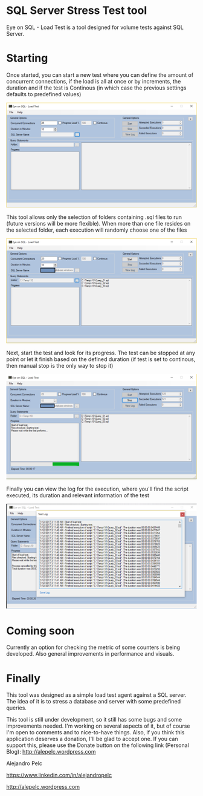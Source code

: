 # SQL Server Stress Test tool

Eye on SQL - Load Test is a tool designed for volume tests against SQL Server.

# Starting

Once started, you can start a new test where you can define the amount of concurrent connections, if the load is all at once or by increments, the duration and if the test is Continous (in which case the previous settings defaults to predefined values)

![alt text](Pics/Initial.png)

This tool allows only the selection of folders containing .sql files to run (future versions will be more flexible). When more than one file resides on the selected folder, each execution will randomly choose one of the files

![alt text](Pics/SelectFiles.png)

Next, start the test and look for its progress. The test can be stopped at any point or let it finish based on the defined duration (if test is set to continous, then manual stop is the only way to stop it)

![alt text](Pics/Execution.png)

Finally you can view the log for the execution, where you'll find the script executed, its duration and relevant information of the test

![alt text](Pics/Logs.png)


# Coming soon

Currently an option for checking the metric of some counters is being developed. Also general improvements in performance and visuals.

# Finally

This tool was designed as a simple load test agent against a SQL server. The idea of it is to stress a database and server with some predefined queries.

This tool is still under development, so it still has some bugs and some improvements needed. I'm working on several aspects of it, but of course I'm open to comments and to nice-to-have things. Also, if you think this application deserves a donation, I'll be glad to accept one. If you can support this, please use the Donate button on the following link (Personal Blog): http://alepelc.wordpress.com

Alejandro Pelc

https://www.linkedin.com/in/alejandropelc

http://alepelc.wordpress.com
